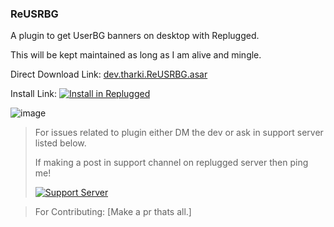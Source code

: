 ### ReUSRBG

A plugin to get UserBG banners on desktop with Replugged.

This will be kept maintained as long as I am alive and mingle.

Direct Download Link:
[dev.tharki.ReUSRBG.asar](https://github.com/Tharki-God/ReUSRBG/releases/latest/download/dev.tharki.ReUSRBG.asar)

Install Link:
[![Install in Replugged](https://img.shields.io/badge/-Install%20in%20Replugged-blue?style=for-the-badge&logo=none)](https://replugged.dev/install?identifier=Tharki-God/ReUSRBG&source=github)

![image](https://tharki-god.github.io/files-random-host/bdpluginsassets/usrbg.png)

> For issues related to plugin either DM the dev or ask in support server listed below.
>
>If making a post in support channel on replugged server then ping me!
>
> [![Support Server](https://discordapp.com/api/guilds/919649417005506600/widget.png?style=banner3)](https://discord.gg/SgKSKyh9gY)

> For Contributing: [Make a pr thats all.]
